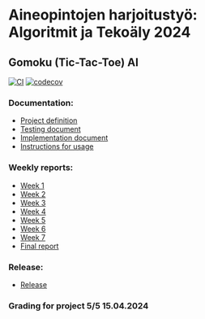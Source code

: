 # Aineopintojen harjoitustyö: Algoritmit ja Tekoäly 2024

## Gomoku (Tic-Tac-Toe) AI

[![CI](https://github.com/Tartsi/tiralabra/actions/workflows/main.yml/badge.svg)](https://github.com/Tartsi/tiralabra/actions/workflows/main.yml)
[![codecov](https://codecov.io/github/Tartsi/tiralabra/graph/badge.svg?token=jBrkhEvqv4)](https://codecov.io/github/Tartsi/tiralabra)

### Documentation:

- [Project definition](./documentation/definition.md)
- [Testing document](./documentation/testing_report.md)
- [Implementation document](./documentation/implementation.md)
- [Instructions for usage](./documentation/instructions.md)

### Weekly reports:

- [Week 1](./documentation/weekly_reports/report_week1.md)
- [Week 2](./documentation/weekly_reports/report_week2.md)
- [Week 3](./documentation/weekly_reports/report_week3.md)
- [Week 4](./documentation/weekly_reports/report_week4.md)
- [Week 5](./documentation/weekly_reports/report_week5.md)
- [Week 6](./documentation/weekly_reports/report_week6.md)
- [Week 7](./documentation/weekly_reports/report_week7.md)
- [Final report](./documentation/weekly_reports/final_report.md)

### Release:

- [Release](https://github.com/Tartsi/tiralabra/releases/tag/v1.2.0)

### Grading for project 5/5 15.04.2024
